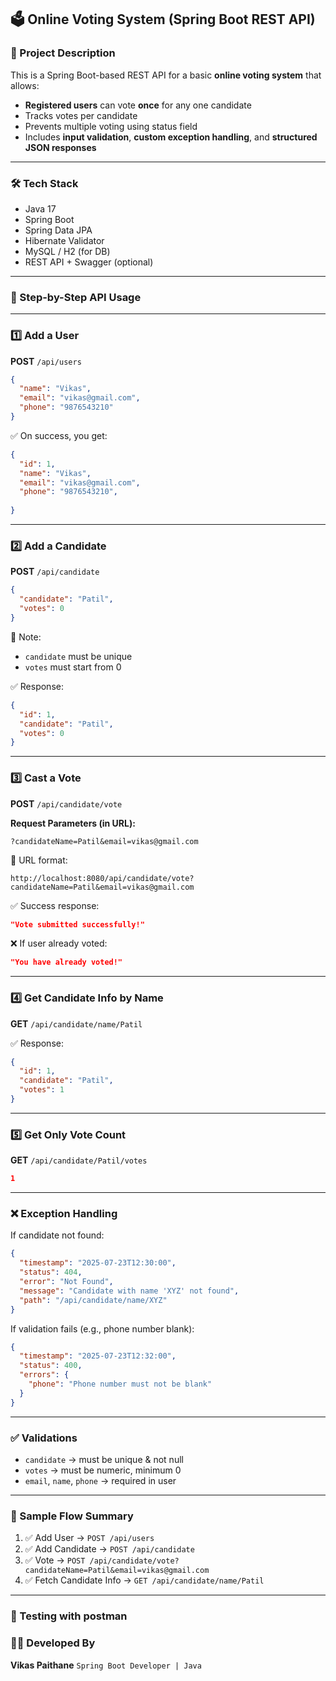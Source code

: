 
## 🗳️ Online Voting System (Spring Boot REST API)

### 📌 Project Description

This is a Spring Boot-based REST API for a basic **online voting system** that allows:

* **Registered users** can vote **once** for any one candidate
* Tracks votes per candidate
* Prevents multiple voting using status field
* Includes **input validation**, **custom exception handling**, and **structured JSON responses**

---

### 🛠 Tech Stack

* Java 17
* Spring Boot
* Spring Data JPA
* Hibernate Validator
* MySQL / H2 (for DB)
* REST API + Swagger (optional)

---

### 👤 Step-by-Step API Usage

---

### 1️⃣ Add a User

**POST** `/api/users`

```json
{
  "name": "Vikas",
  "email": "vikas@gmail.com",
  "phone": "9876543210"
}
```

✅ On success, you get:

```json
{
  "id": 1,
  "name": "Vikas",
  "email": "vikas@gmail.com",
  "phone": "9876543210",
 
}
```

---

### 2️⃣ Add a Candidate

**POST** `/api/candidate`

```json
{
  "candidate": "Patil",
  "votes": 0
}
```

📌 Note:

* `candidate` must be unique
* `votes` must start from 0

✅ Response:

```json
{
  "id": 1,
  "candidate": "Patil",
  "votes": 0
}
```

---

### 3️⃣ Cast a Vote

**POST** `/api/candidate/vote`

**Request Parameters (in URL):**

```
?candidateName=Patil&email=vikas@gmail.com
```

📌 URL format:

```
http://localhost:8080/api/candidate/vote?candidateName=Patil&email=vikas@gmail.com
```

✅ Success response:

```json
"Vote submitted successfully!"
```

❌ If user already voted:

```json
"You have already voted!"
```

---

### 4️⃣ Get Candidate Info by Name

**GET** `/api/candidate/name/Patil`

✅ Response:

```json
{
  "id": 1,
  "candidate": "Patil",
  "votes": 1
}
```

---

### 5️⃣ Get Only Vote Count

**GET** `/api/candidate/Patil/votes`

```json
1
```

---

### ❌ Exception Handling

If candidate not found:

```json
{
  "timestamp": "2025-07-23T12:30:00",
  "status": 404,
  "error": "Not Found",
  "message": "Candidate with name 'XYZ' not found",
  "path": "/api/candidate/name/XYZ"
}
```

If validation fails (e.g., phone number blank):

```json
{
  "timestamp": "2025-07-23T12:32:00",
  "status": 400,
  "errors": {
    "phone": "Phone number must not be blank"
  }
}
```

---

### ✅ Validations

* `candidate` → must be unique & not null
* `votes` → must be numeric, minimum 0
* `email`, `name`, `phone` → required in user

---

### 📎 Sample Flow Summary

1. ✅ Add User → `POST /api/users`
2. ✅ Add Candidate → `POST /api/candidate`
3. ✅ Vote → `POST /api/candidate/vote?candidateName=Patil&email=vikas@gmail.com`
4. ✅ Fetch Candidate Info → `GET /api/candidate/name/Patil`

---

### 🧪 Testing with postman



### 👨‍💻 Developed By

**Vikas Paithane**
`Spring Boot Developer | Java `

